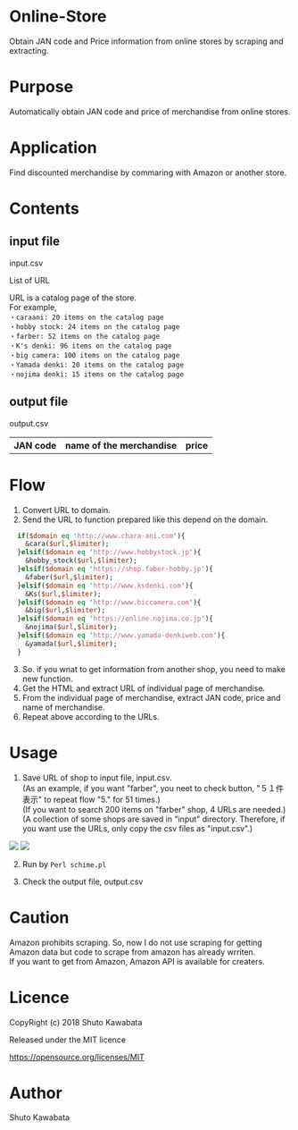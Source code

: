 # Online-Store
Obtain JAN code and Price information from online stores by scraping and extracting.

# Purpose
Automatically obtain JAN code and price of merchandise from online stores.

# Application
Find discounted merchandise by commaring with Amazon or another store.

# Contents
## input file
input.csv

List of URL

URL is a catalog page of the store.<br>
For example,<br>
`・caraani: 20 items on the catalog page`<br>
`・hobby stock: 24 items on the catalog page`<br>
`・farber: 52 items on the catalog page`<br>
`・K's denki: 96 items on the catalog page`<br>
`・big camera: 100 items on the catalog page`<br>
`・Yamada denki: 20 items on the catalog page`<br>
`・nojima denki: 15 items on the catalog page`<br>


## output file
output.csv

<table>
  <th>JAN code<th>name of the merchandise<th>price
</table>
  
# Flow
1. Convert URL to domain.<br>
2. Send the URL to function prepared like this depend on the domain.<br>
```perl
  if($domain eq 'http://www.chara-ani.com'){
    &cara($url,$limiter);
  }elsif($domain eq 'http://www.hobbystock.jp'){
    &hobby_stock($url,$limiter);
  }elsif($domain eq 'https://shop.faber-hobby.jp'){
    &faber($url,$limiter);
  }elsif($domain eq 'http://www.ksdenki.com'){
    &Ks($url,$limiter);
  }elsif($domain eq 'http://www.biccamera.com'){
    &big($url,$limiter);
  }elsif($domain eq 'https://online.nojima.co.jp'){
    &nojima($url,$limiter);
  }elsif($domain eq 'http://www.yamada-denkiweb.com'){
    &yamada($url,$limiter);
  }
  ```
3. So. if you wnat to get information from another shop, you need to make new function.<br>
4. Get the HTML and extract URL of individual page of merchandise.<br>
5. From the individual page of merchandise, extract JAN code, price and name of merchandise.<br>
6. Repeat above according to the URLs.<br>

# Usage
1. Save URL of shop to input file, input.csv.<br>
(As an example, if you want "farber", you neet to check button, "５１件表示" to repeat flow "5." for 51 times.)<br>
(If you want to search 200 items on "farber" shop, 4 URLs are needed.)<br>
(A collection of some shops are saved in "input" directory. Therefore, if you want use the URLs, only copy the csv files as "input.csv".)<br>

<img src="https://github.com/shutokawabata0723/Online-Store/blob/master/onilne1.png">

<img src="https://github.com/shutokawabata0723/Online-Store/blob/master/online2.png">


2. Run by `Perl schime.pl`

3. Check the output file, output.csv


# Caution
Amazon prohibits scraping. So, now I do not use scraping for getting Amazon data but code to scrape from amazon has already wrriten. <br>
If you want to get from Amazon, Amazon API is available for creaters.





# Licence

CopyRight (c) 2018 Shuto Kawabata

Released under the MIT licence

https://opensource.org/licenses/MIT

# Author
Shuto Kawabata


